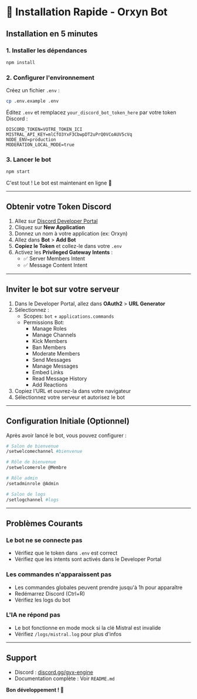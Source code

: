 # 🚀 Installation Rapide - Orxyn Bot

## Installation en 5 minutes

### 1. Installer les dépendances

```bash
npm install
```

### 2. Configurer l'environnement

Créez un fichier `.env` :

```bash
cp .env.example .env
```

Éditez `.env` et remplacez `your_discord_bot_token_here` par votre token Discord :

```env
DISCORD_TOKEN=VOTRE_TOKEN_ICI
MISTRAL_API_KEY=mlCfO3YxF3CbwpDT2uPrQ0VCoAUV5cVq
NODE_ENV=production
MODERATION_LOCAL_MODE=true
```

### 3. Lancer le bot

```bash
npm start
```

C'est tout ! Le bot est maintenant en ligne 🎉

---

## Obtenir votre Token Discord

1. Allez sur [Discord Developer Portal](https://discord.com/developers/applications)
2. Cliquez sur **New Application**
3. Donnez un nom à votre application (ex: Orxyn)
4. Allez dans **Bot** > **Add Bot**
5. **Copiez le Token** et collez-le dans votre `.env`
6. Activez les **Privileged Gateway Intents** :
   - ✅ Server Members Intent
   - ✅ Message Content Intent

---

## Inviter le bot sur votre serveur

1. Dans le Developer Portal, allez dans **OAuth2** > **URL Generator**
2. Sélectionnez :
   - Scopes: `bot` + `applications.commands`
   - Permissions Bot:
     - Manage Roles
     - Manage Channels
     - Kick Members
     - Ban Members
     - Moderate Members
     - Send Messages
     - Manage Messages
     - Embed Links
     - Read Message History
     - Add Reactions
3. Copiez l'URL et ouvrez-la dans votre navigateur
4. Sélectionnez votre serveur et autorisez le bot

---

## Configuration Initiale (Optionnel)

Après avoir lancé le bot, vous pouvez configurer :

```bash
# Salon de bienvenue
/setwelcomechannel #bienvenue

# Rôle de bienvenue
/setwelcomerole @Membre

# Rôle admin
/setadminrole @Admin

# Salon de logs
/setlogchannel #logs
```

---

## Problèmes Courants

### Le bot ne se connecte pas
- Vérifiez que le token dans `.env` est correct
- Vérifiez que les intents sont activés dans le Developer Portal

### Les commandes n'apparaissent pas
- Les commandes globales peuvent prendre jusqu'à 1h pour apparaître
- Redémarrez Discord (Ctrl+R)
- Vérifiez les logs du bot

### L'IA ne répond pas
- Le bot fonctionne en mode mock si la clé Mistral est invalide
- Vérifiez `/logs/mistral.log` pour plus d'infos

---

## Support

- Discord : [discord.gg/gyx-engine](https://discord.gg/gyx-engine)
- Documentation complète : Voir `README.md`

**Bon développement ! 🚀**
